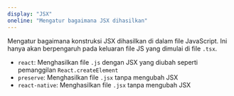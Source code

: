 ```yaml
---
display: "JSX"
oneline: "Mengatur bagaimana JSX dihasilkan"
---
```


Mengatur bagaimana konstruksi JSX dihasilkan di dalam file JavaScript.
Ini hanya akan berpengaruh pada keluaran file JS yang dimulai di file `.tsx`.

- `react`: Menghasilkan file `.js` dengan JSX yang diubah seperti pemanggilan `React.createElement`
- `preserve`: Menghasilkan file `.jsx` tanpa mengubah JSX
- `react-native`: Menghasilkan file `.jsx` tanpa mengubah JSX
